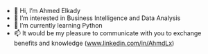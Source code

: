 - 👋 Hi, I’m Ahmed Elkady
- 👀 I’m interested in Business Intelligence and Data Analysis 
- 🌱 I’m currently learning Python 
- 📫 It would be my pleasure to communicate with you to exchange benefits and knowledge (www.linkedin.com/in/AhmdLx)


